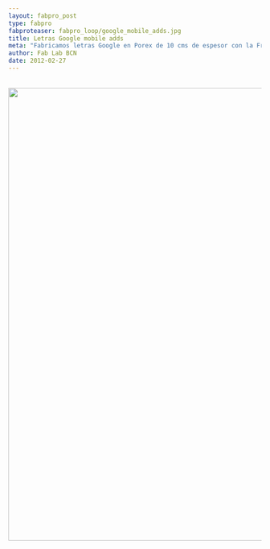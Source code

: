 ```yaml
---
layout: fabpro_post
type: fabpro
fabproteaser: fabpro_loop/google_mobile_adds.jpg
title: Letras Google mobile adds
meta: "Fabricamos letras Google en Porex de 10 cms de espesor con la Fresadora Precix. Estas serán puestas en la Capella del MACBA para la presentación de Google mobile Adds."
author: Fab Lab BCN
date: 2012-02-27
---
```

<br>

<img class="alignleft size-large wp-image-2206" title="google mobile" src="http://old.fablabbcn.org/wp-content/uploads/2012/02/P1010095c-1024x289.jpg" alt="" width="900"/>


